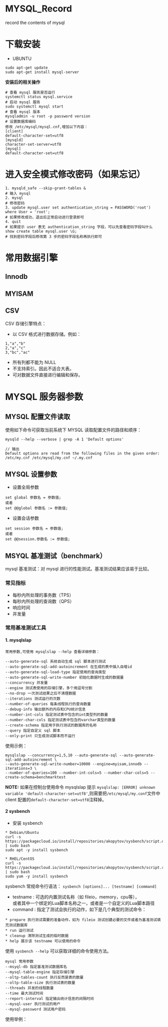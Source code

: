 # MYSQL_Record
record the contents of mysql

# 下载安装
* UBUNTU 
````
sudo apt-get update
sudo apt-get install mysql-server
````

**安装后的相关操作**
````
# 查看 mysql 服务是否运行
systemctl status mysql.service
# 启动 mysql 服务
sudo systemctl mysql start
# 查看 mysql 版本
mysqladmin -u root -p password version
# 设置数据库编码
修改 /etc/mysql/mysql.cnf,增加以下内容：
[client]
default-character-set=utf8
[mysqld]
character-set-server=utf8
[mysql]
default-character-set=utf8
````

# 进入安全模式修改密码（如果忘记）
```
1. mysqld_safe --skip-grant-tables &
# 输入 mysql
2. mysql
# 修改密码
3. update mysql.user set authentication_string = PASSWORD('root') where User = 'root';
# 如果修改成功，退出后正常启动进行登录即可
4. quit
# 如果提示 user 表无 authentication_string 字段，可以先查看密码字段叫什么
show create table mysql.user \G;
# 找到密码字段后修改第 3 步的密码字段名称再执行即可
```

# 常用数据引擎
## Innodb

## MYISAM

## CSV
CSV 存储引擎特点：
* 以 CSV 格式进行数据存储。例如：
````
1,"a","b"
2,"a","c"
3,"bc","ac"
````
* 所有列都不能为 NULL
* 不支持索引。因此不适合大表。
* 可对数据文件直接进行编辑和保存。
# MYSQL 服务器参数
## MYSQL 配置文件读取
使用如下命令可获取当前系统下 MYSQL 读取配置文件的路径和顺序：
````
mysqld --help --verbose | grep -A 1 'Default options'

// 输出 
Default options are read from the following files in the given order:
/etc/my.cnf /etc/mysql/my.cnf ~/.my.cnf
````
## MYSQL 设置参数
* 设置全局参数
````
set global 参数名 = 参数值;
或者
set @@global 参数名 := 参数值;
````
* 设置会话参数
````
set session 参数名 = 参数值;
或者
set @@session.参数名 := 参数值;
````
## MSYQL 基准测试（benchmark）
mysql 基准测试：对 mysql 进行的性能测试。基准测试结果应该易于比较。

### 常见指标
* 每秒内所处理的事务数（TPS）
* 每秒内所处理的查询数（QPS）
* 响应时间
* 并发量

### 常用基准测试工具
#### 1. mysqlslap
````
常用参数,可使用 mysqlslap --help 查看详细参数：

--auto-generate-sql 系统自动生成 sql 脚本进行测试
--auto-generate-sql-add-autoincrement 在生成的表中插入自增id
--auto-generate-sql-load-type 指定使用的查询类型
--auto-generate-sql-write-number 初始化数据时生成的数据量
--concurrency 并发量
--engine 测试表使用的存储引擎，多个用逗号分割
--no-drop 一次测试结果之后不清理数据
--iterations 测试运行的次数
--number-of-queries 每条线程执行的查询数量
--debug-info 输出额外的内存和CPU统计信息
--number-int-cols 指定测试表中包含的int类型列的数量
--number-char-cols 指定测试表中包含的varchar类型的数量
--create-schema 指定用于执行测试的数据库的名称
--query 指定自定义 sql 脚本
--only-print 只生成测试脚本而不运行
````
使用示例：
````
mysqlslap --concurrency=1,5,10 --auto-generate-sql --auto-generate-sql-add-autoincrement \
--auto-generate-sql-write-number=10000 --engine=myisam,innodb --iterations=3 \
--number-of-queries=100 --number-int-cols=5 --number-char-cols=5 --create-schema=benchmarktest
````

**NOTE:** 如果在控制台使用命令 mysqlslap 提示 `mysqlslap: [ERROR] unknown variable 'default-character-set=utf8'`,则需要把`/etc/mysql/my.conf`文件中 client 配置的`default-character-set=utf8`注释掉。

#### 2 sysbench
* 安装 sysbench
````
* Debian/Ubuntu
curl -s https://packagecloud.io/install/repositories/akopytov/sysbench/script.deb.sh | sudo bash
sudo apt -y install sysbench

* RHEL/CentOS
curl -s https://packagecloud.io/install/repositories/akopytov/sysbench/script.rpm.sh | sudo bash
sudo yum -y install sysbench
````
sysbench 常规命令行语法：
`sysbench [options]... [testname] [command]`
* testname : 可选的内置测试名称（如 fileio，memory，cpu等），\
或者其中一个绑定的Lua脚本名称之一，或者是一个自定义的Lua脚本路径
* command : 指定了测试会执行的动作，如下是几个典型的测试命令：
````
* prepare 执行测试需要的准备动作，如为 fileio 测试创建必要的文件或者为基准测试填充测试数据库
* run 运行测试
* cleanup 清除测试生成的临时数据
* help 展示该 testname 可以使用的命令
````
使用 `sysbench --help` 可以获取详细的命令使用方法。

````
mysql 常用参数
--msyql-db 指定基准测试数据库名
--mysql-table-engine 指定存储引擎
--oltp-tables-count 执行反而是表的数量
--oltp-table-size 执行测试表的数量
--threads 并发的线程数量
--time 最大测试时间
--report-interval 指定输出统计信息的间隔时间
--mysql-user 执行测试的用户
--mysql-password 测试用户密码
````
使用举例：
````

````






